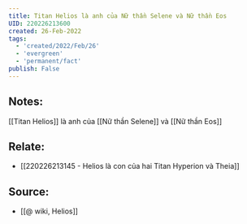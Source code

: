 ```yaml
---
title: Titan Helios là anh của Nữ thần Selene và Nữ thần Eos
UID: 220226213600
created: 26-Feb-2022
tags:
  - 'created/2022/Feb/26'
  - 'evergreen'
  - 'permanent/fact'
publish: False
---
```

## Notes:
[[Titan Helios]] là anh của [[Nữ thần Selene]] và [[Nữ thần Eos]]

## Relate:
- [[220226213145 - Helios là con của hai Titan Hyperion và Theia]]

## Source:
- [[@ wiki, Helios]]




